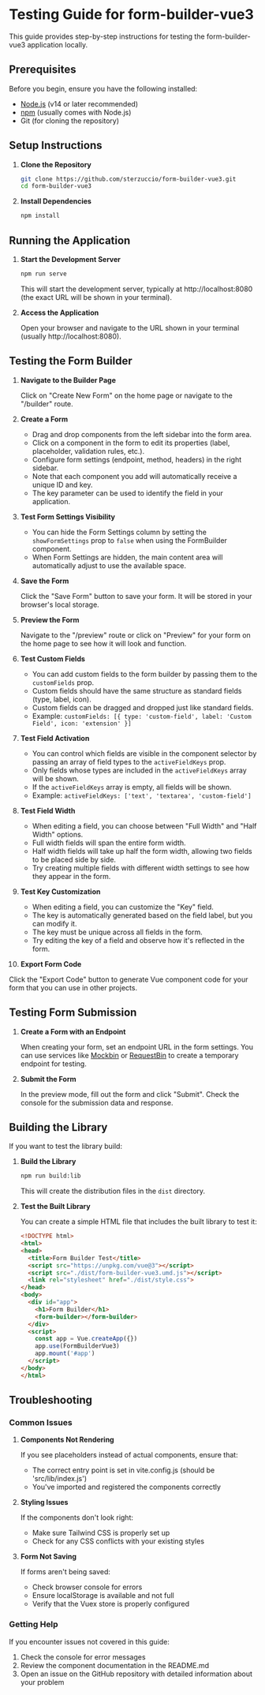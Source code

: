 # Testing Guide for form-builder-vue3

This guide provides step-by-step instructions for testing the form-builder-vue3 application locally.

## Prerequisites

Before you begin, ensure you have the following installed:
- [Node.js](https://nodejs.org/) (v14 or later recommended)
- [npm](https://www.npmjs.com/) (usually comes with Node.js)
- Git (for cloning the repository)

## Setup Instructions

1. **Clone the Repository**

   ```bash
   git clone https://github.com/sterzuccio/form-builder-vue3.git
   cd form-builder-vue3
   ```

2. **Install Dependencies**

   ```bash
   npm install
   ```

## Running the Application

1. **Start the Development Server**

   ```bash
   npm run serve
   ```

   This will start the development server, typically at http://localhost:8080 (the exact URL will be shown in your terminal).

2. **Access the Application**

   Open your browser and navigate to the URL shown in your terminal (usually http://localhost:8080).

## Testing the Form Builder

1. **Navigate to the Builder Page**

   Click on "Create New Form" on the home page or navigate to the "/builder" route.

2. **Create a Form**

   - Drag and drop components from the left sidebar into the form area.
   - Click on a component in the form to edit its properties (label, placeholder, validation rules, etc.).
   - Configure form settings (endpoint, method, headers) in the right sidebar.
   - Note that each component you add will automatically receive a unique ID and key.
   - The key parameter can be used to identify the field in your application.

3. **Test Form Settings Visibility**

   - You can hide the Form Settings column by setting the `showFormSettings` prop to `false` when using the FormBuilder component.
   - When Form Settings are hidden, the main content area will automatically adjust to use the available space.

4. **Save the Form**

   Click the "Save Form" button to save your form. It will be stored in your browser's local storage.

5. **Preview the Form**

   Navigate to the "/preview" route or click on "Preview" for your form on the home page to see how it will look and function.

6. **Test Custom Fields**

   - You can add custom fields to the form builder by passing them to the `customFields` prop.
   - Custom fields should have the same structure as standard fields (type, label, icon).
   - Custom fields can be dragged and dropped just like standard fields.
   - Example: `customFields: [{ type: 'custom-field', label: 'Custom Field', icon: 'extension' }]`

7. **Test Field Activation**

   - You can control which fields are visible in the component selector by passing an array of field types to the `activeFieldKeys` prop.
   - Only fields whose types are included in the `activeFieldKeys` array will be shown.
   - If the `activeFieldKeys` array is empty, all fields will be shown.
   - Example: `activeFieldKeys: ['text', 'textarea', 'custom-field']`

8. **Test Field Width**

   - When editing a field, you can choose between "Full Width" and "Half Width" options.
   - Full width fields will span the entire form width.
   - Half width fields will take up half the form width, allowing two fields to be placed side by side.
   - Try creating multiple fields with different width settings to see how they appear in the form.

9. **Test Key Customization**

   - When editing a field, you can customize the "Key" field.
   - The key is automatically generated based on the field label, but you can modify it.
   - The key must be unique across all fields in the form.
   - Try editing the key of a field and observe how it's reflected in the form.

10. **Export Form Code**

   Click the "Export Code" button to generate Vue component code for your form that you can use in other projects.

## Testing Form Submission

1. **Create a Form with an Endpoint**

   When creating your form, set an endpoint URL in the form settings. You can use services like [Mockbin](https://mockbin.io/) or [RequestBin](https://requestbin.com/) to create a temporary endpoint for testing.

2. **Submit the Form**

   In the preview mode, fill out the form and click "Submit". Check the console for the submission data and response.

## Building the Library

If you want to test the library build:

1. **Build the Library**

   ```bash
   npm run build:lib
   ```

   This will create the distribution files in the `dist` directory.

2. **Test the Built Library**

   You can create a simple HTML file that includes the built library to test it:

   ```html
   <!DOCTYPE html>
   <html>
   <head>
     <title>Form Builder Test</title>
     <script src="https://unpkg.com/vue@3"></script>
     <script src="./dist/form-builder-vue3.umd.js"></script>
     <link rel="stylesheet" href="./dist/style.css">
   </head>
   <body>
     <div id="app">
       <h1>Form Builder</h1>
       <form-builder></form-builder>
     </div>
     <script>
       const app = Vue.createApp({})
       app.use(FormBuilderVue3)
       app.mount('#app')
     </script>
   </body>
   </html>
   ```

## Troubleshooting

### Common Issues

1. **Components Not Rendering**

   If you see placeholders instead of actual components, ensure that:
   - The correct entry point is set in vite.config.js (should be 'src/lib/index.js')
   - You've imported and registered the components correctly

2. **Styling Issues**

   If the components don't look right:
   - Make sure Tailwind CSS is properly set up
   - Check for any CSS conflicts with your existing styles

3. **Form Not Saving**

   If forms aren't being saved:
   - Check browser console for errors
   - Ensure localStorage is available and not full
   - Verify that the Vuex store is properly configured

### Getting Help

If you encounter issues not covered in this guide:
1. Check the console for error messages
2. Review the component documentation in the README.md
3. Open an issue on the GitHub repository with detailed information about your problem
